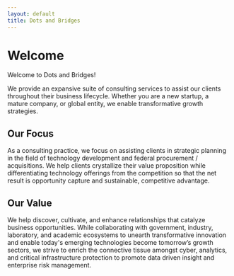 ```yaml
---
layout: default
title: Dots and Bridges
---
```


# Welcome
Welcome to Dots and Bridges!

We provide an expansive suite of consulting services to assist our clients throughout their business lifecycle. Whether you are a new startup, a mature company, or global entity, we enable transformative growth strategies.

## Our Focus
As a consulting practice, we focus on assisting clients in strategic planning in the field of technology development and federal procurement / acquisitions.  We help clients crystallize their value proposition while differentiating technology offerings from the competition so that the net result is opportunity capture and sustainable, competitive advantage.

## Our Value  
We help discover, cultivate, and enhance relationships that catalyze business opportunities. While collaborating with government, industry, laboratory, and academic ecosystems to unearth transformative innovation and enable today's emerging technologies become tomorrow’s growth sectors, we strive to enrich the connective tissue amongst cyber, analytics, and critical infrastructure protection to promote data driven insight and enterprise risk management.
